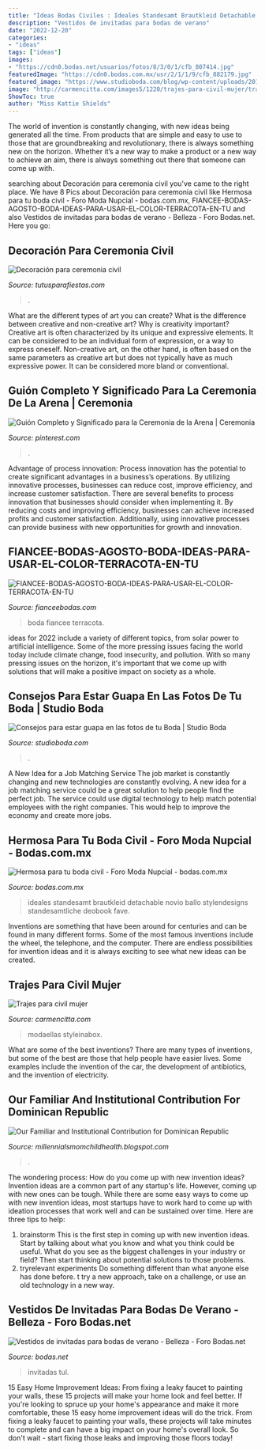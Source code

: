 ```yaml
---
title: "Ideas Bodas Civiles : Ideales Standesamt Brautkleid Detachable Novio Ballo Stylendesigns Standesamtliche Deobook Fave"
description: "Vestidos de invitadas para bodas de verano"
date: "2022-12-20"
categories:
- "ideas"
tags: ["ideas"]
images:
- "https://cdn0.bodas.net/usuarios/fotos/8/3/0/1/cfb_807414.jpg"
featuredImage: "https://cdn0.bodas.com.mx/usr/2/1/1/9/cfb_882179.jpg"
featured_image: "https://www.studioboda.com/blog/wp-content/uploads/2015/04/10-9498-page/02porfolio-bodas.jpg"
image: "http://carmencitta.com/images5/1220/trajes-para-civil-mujer/trajes-para-civil-mujer-45_11.jpg"
ShowToc: true
author: "Miss Kattie Shields"
---
```



The world of invention is constantly changing, with new ideas being generated all the time. From products that are simple and easy to use to those that are groundbreaking and revolutionary, there is always something new on the horizon. Whether it’s a new way to make a product or a new way to achieve an aim, there is always something out there that someone can come up with.

	

		
searching about Decoración para ceremonia civil you've came to the right place. We have 8 Pics about Decoración para ceremonia civil like Hermosa para tu boda civil - Foro Moda Nupcial - bodas.com.mx, FIANCEE-BODAS-AGOSTO-BODA-IDEAS-PARA-USAR-EL-COLOR-TERRACOTA-EN-TU and also Vestidos de invitadas para bodas de verano - Belleza - Foro Bodas.net. Here you go:
		
    
## Decoración Para Ceremonia Civil

<img loading=lazy src="https://tutusparafiestas.com/wp-content/uploads/2018/02/altar-para-boda-civil.jpg" onerror="this.onerror=null;this.src='https://tse4.mm.bing.net/th?id=OIP.4uuwwyjEdry1MyjDOk5vHwHaKE&amp;pid=15.1';" alt="Decoración para ceremonia civil">

_Source: tutusparafiestas.com_

>. 

	

What are the different types of art you can create? What is the difference between creative and non-creative art? Why is creativity important?
Creative art is often characterized by its unique and expressive elements. It can be considered to be an individual form of expression, or a way to express oneself. Non-creative art, on the other hand, is often based on the same parameters as creative art but does not typically have as much expressive power. It can be considered more bland or conventional.

    
## Guión Completo Y Significado Para La Ceremonia De La Arena | Ceremonia

<img loading=lazy src="https://i.pinimg.com/originals/cd/3f/69/cd3f69a7778215e1f8cf114dd6507904.jpg" onerror="this.onerror=null;this.src='https://tse4.mm.bing.net/th?id=OIP.Q4JiVOmHyd1lgvrIGO76qQHaE8&amp;pid=15.1';" alt="Guión Completo y Significado para la Ceremonia de la Arena | Ceremonia">

_Source: pinterest.com_

>. 

	

Advantage of process innovation:
Process innovation has the potential to create significant advantages in a business’s operations. By utilizing innovative processes, businesses can reduce cost, improve efficiency, and increase customer satisfaction.
There are several benefits to process innovation that businesses should consider when implementing it. By reducing costs and improving efficiency, businesses can achieve increased profits and customer satisfaction. Additionally, using innovative processes can provide business with new opportunities for growth and innovation.

    
## FIANCEE-BODAS-AGOSTO-BODA-IDEAS-PARA-USAR-EL-COLOR-TERRACOTA-EN-TU

<img loading=lazy src="https://fianceebodas.com/wp-content/uploads/2020/07/FIANCEE-BODAS-AGOSTO-BODA-IDEAS-PARA-USAR-EL-COLOR-TERRACOTA-EN-TU-DECORACION-DE-BODAS-12.jpg" onerror="this.onerror=null;this.src='https://tse4.mm.bing.net/th?id=OIP.xJgzTIfzB7Y79_erM-8gsQHaLH&amp;pid=15.1';" alt="FIANCEE-BODAS-AGOSTO-BODA-IDEAS-PARA-USAR-EL-COLOR-TERRACOTA-EN-TU">

_Source: fianceebodas.com_

>boda fiancee terracota. 

	

ideas for 2022 include a variety of different topics, from solar power to artificial intelligence. Some of the more pressing issues facing the world today include climate change, food insecurity, and pollution. With so many pressing issues on the horizon, it's important that we come up with solutions that will make a positive impact on society as a whole.

    
## Consejos Para Estar Guapa En Las Fotos De Tu Boda | Studio Boda

<img loading=lazy src="https://www.studioboda.com/blog/wp-content/uploads/2015/04/10-9498-page/02porfolio-bodas.jpg" onerror="this.onerror=null;this.src='https://tse1.mm.bing.net/th?id=OIP.1Dxl_555yR6fCmgRW_ggnQHaE8&amp;pid=15.1';" alt="Consejos para estar guapa en las fotos de tu Boda | Studio Boda">

_Source: studioboda.com_

>. 

	

A New Idea for a Job Matching Service
The job market is constantly changing and new technologies are constantly evolving. A new idea for a job matching service could be a great solution to help people find the perfect job. The service could use digital technology to help match potential employees with the right companies. This would help to improve the economy and create more jobs.

    
## Hermosa Para Tu Boda Civil - Foro Moda Nupcial - Bodas.com.mx

<img loading=lazy src="https://cdn0.bodas.com.mx/usr/2/1/1/9/cfb_882179.jpg" onerror="this.onerror=null;this.src='https://tse2.mm.bing.net/th?id=OIP.RsLxLP9lGgmOQGrBg1jGNgAAAA&amp;pid=15.1';" alt="Hermosa para tu boda civil - Foro Moda Nupcial - bodas.com.mx">

_Source: bodas.com.mx_

>ideales standesamt brautkleid detachable novio ballo stylendesigns standesamtliche deobook fave. 

	

Inventions are something that have been around for centuries and can be found in many different forms. Some of the most famous inventions include the wheel, the telephone, and the computer. There are endless possibilities for invention ideas and it is always exciting to see what new ideas can be created.

    
## Trajes Para Civil Mujer

<img loading=lazy src="http://carmencitta.com/images5/1220/trajes-para-civil-mujer/trajes-para-civil-mujer-45_11.jpg" onerror="this.onerror=null;this.src='https://tse1.mm.bing.net/th?id=OIP.iH9CUeRyUao96cE9TIlXNAAAAA&amp;pid=15.1';" alt="Trajes para civil mujer">

_Source: carmencitta.com_

>modaellas styleinabox. 

	

What are some of the best inventions?
There are many types of inventions, but some of the best are those that help people have easier lives. Some examples include the invention of the car, the development of antibiotics, and the invention of electricity.

    
## Our Familiar And Institutional Contribution For Dominican Republic

<img loading=lazy src="https://lh5.googleusercontent.com/proxy/eSLsm0j4ptCtJJoHcWUUF2QzZqjiM1ju0JzyX0SlQa_sIfbMLS31r2QINuwQC62GPOa_AC4x09z_I1fsu6C2C6UrPng=w1200-h630-n-k-no-nu" onerror="this.onerror=null;this.src='https://tse1.mm.bing.net/th?id=OIP.1yGSU1x6ksJ3rGjUWHFbTwHaFj&amp;pid=15.1';" alt="Our Familiar and Institutional Contribution for Dominican Republic">

_Source: millennialsmomchildhealth.blogspot.com_

>. 

	

The wondering process: How do you come up with new invention ideas?
Invention ideas are a common part of any startup's life. However, coming up with new ones can be tough. While there are some easy ways to come up with new invention ideas, most startups have to work hard to come up with ideation processes that work well and can be sustained over time. Here are three tips to help:
1) brainstorm
This is the first step in coming up with new invention ideas. Start by talking about what you know and what you think could be useful. What do you see as the biggest challenges in your industry or field? Then start thinking about potential solutions to those problems.
2) tryrelevant experiments
Do something different than what anyone else has done before. t try a new approach, take on a challenge, or use an old technology in a new way.

    
## Vestidos De Invitadas Para Bodas De Verano - Belleza - Foro Bodas.net

<img loading=lazy src="https://cdn0.bodas.net/usuarios/fotos/8/3/0/1/cfb_807414.jpg" onerror="this.onerror=null;this.src='https://tse4.mm.bing.net/th?id=OIP.MiMG586Mh8_7Q_a36feQrgAAAA&amp;pid=15.1';" alt="Vestidos de invitadas para bodas de verano - Belleza - Foro Bodas.net">

_Source: bodas.net_

>invitadas tul. 

	

15 Easy Home Improvement Ideas: From fixing a leaky faucet to painting your walls, these 15 projects will make your home look and feel better.
If you're looking to spruce up your home's appearance and make it more comfortable, these 15 easy home improvement ideas will do the trick. From fixing a leaky faucet to painting your walls, these projects will take minutes to complete and can have a big impact on your home's overall look. So don't wait - start fixing those leaks and improving those floors today!

